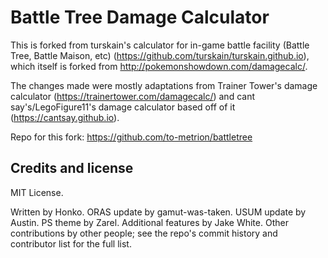 Battle Tree Damage Calculator
=======================

This is forked from turskain's calculator for in-game battle facility (Battle Tree, Battle Maison, etc) (https://github.com/turskain/turskain.github.io), which itself is forked from
http://pokemonshowdown.com/damagecalc/.

The changes made were mostly adaptations from Trainer Tower's damage calculator (https://trainertower.com/damagecalc/) and cant say's/LegoFigure11's damage calculator based off of it (https://cantsay.github.io). 

Repo for this fork:
https://github.com/to-metrion/battletree


Credits and license
-------------------

MIT License.

Written by Honko. ORAS update by gamut-was-taken. USUM update by Austin. PS theme by Zarel. Additional features by Jake White. Other
contributions by other people; see the repo's commit history and contributor
list for the full list.

